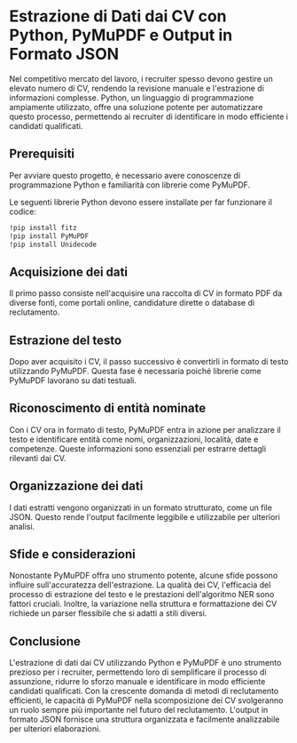 # Estrazione di Dati dai CV con Python, PyMuPDF e Output in Formato JSON

Nel competitivo mercato del lavoro, i recruiter spesso devono gestire un elevato numero di CV, rendendo la revisione manuale e l'estrazione di informazioni complesse. Python, un linguaggio di programmazione ampiamente utilizzato, offre una soluzione potente per automatizzare questo processo, permettendo ai recruiter di identificare in modo efficiente i candidati qualificati.

## Prerequisiti

Per avviare questo progetto, è necessario avere conoscenze di programmazione Python e familiarità con librerie come PyMuPDF.

Le seguenti librerie Python devono essere installate per far funzionare il codice:

```bash
!pip install fitz
!pip install PyMuPDF
!pip install Unidecode
```

## Acquisizione dei dati

Il primo passo consiste nell'acquisire una raccolta di CV in formato PDF da diverse fonti, come portali online, candidature dirette o database di reclutamento.

## Estrazione del testo

Dopo aver acquisito i CV, il passo successivo è convertirli in formato di testo utilizzando PyMuPDF. Questa fase è necessaria poiché librerie come PyMuPDF lavorano su dati testuali.

## Riconoscimento di entità nominate

Con i CV ora in formato di testo, PyMuPDF entra in azione per analizzare il testo e identificare entità come nomi, organizzazioni, località, date e competenze. Queste informazioni sono essenziali per estrarre dettagli rilevanti dai CV.

## Organizzazione dei dati

I dati estratti vengono organizzati in un formato strutturato, come un file JSON. Questo rende l'output facilmente leggibile e utilizzabile per ulteriori analisi.

## Sfide e considerazioni

Nonostante PyMuPDF offra uno strumento potente, alcune sfide possono influire sull'accuratezza dell'estrazione. La qualità dei CV, l'efficacia del processo di estrazione del testo e le prestazioni dell'algoritmo NER sono fattori cruciali. Inoltre, la variazione nella struttura e formattazione dei CV richiede un parser flessibile che si adatti a stili diversi.

## Conclusione

L'estrazione di dati dai CV utilizzando Python e PyMuPDF è uno strumento prezioso per i recruiter, permettendo loro di semplificare il processo di assunzione, ridurre lo sforzo manuale e identificare in modo efficiente candidati qualificati. Con la crescente domanda di metodi di reclutamento efficienti, le capacità di PyMuPDF nella scomposizione dei CV svolgeranno un ruolo sempre più importante nel futuro del reclutamento. L'output in formato JSON fornisce una struttura organizzata e facilmente analizzabile per ulteriori elaborazioni.
